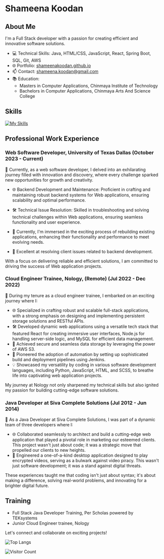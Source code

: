 # Shameena Koodan

## About Me
I'm a Full Stack developer with a passion for creating efficient and innovative software solutions. 

- 💻 Technical Skills: Java, HTML/CSS, JavaScript, React, Spring Boot, SQL, Git, AWS
- 🌐 Portfolio: [shameenakoodan.github.io](https://shameenakoodan.github.io/shameenakoodan-portfolio/)
- 📫 Contact: shameena.koodan@gmail.com
- 📚 Education: 
  - Masters in Computer Applications, Chinmaya Institute of Technology
  - Bachelors in Computer Applications, Chinmaya Arts And Science College
  
## Skills
[![My Skills](https://skillicons.dev/icons?i=aws,css,docker,eclipse,express,git,github,hibernate,html,idea,java,js,jenkins,jest,jquery,maven,mysql,nginx,nodejs,postman,react,sass,spring,visualstudio&perline=50)](https://skillicons.dev)

<!-- [![My Skills](https://skillicons.dev/icons?i=aws,css,docker,eclipse,express,git,github,hibernate,html,idea,java,js,jenkins,jest,jquery,maven,mysql,nginx,nodejs,postman,react,sass,spring,visualstudio&perline=3)](https://skillicons.dev) -->

## Professional Work Experience
### Web Software Developer, University of Texas Dallas (October 2023 -  Current)

🚀 Currently, as a web software developer,  I delved into an exhilarating journey filled with innovation and discovery, where every challenge sparked new opportunities for growth and creativity.

- 🌐 Backend Development and Maintenance: Proficient in crafting and maintaining robust backend systems for Web applications, ensuring scalability and optimal performance.

- 🛠️ Technical Issue Resolution: Skilled in troubleshooting and solving technical challenges within Web applications, ensuring seamless functionality and user experience.

- 🔧 Currently, I'm immersed in the exciting process of rebuilding existing applications, enhancing their functionality and performance to meet evolving needs.

- 💼 Excellent at resolving client issues related to backend development.

With a focus on delivering reliable and efficient solutions, I am committed to driving the success of Web application projects.

### Cloud Engineer Trainee, Nology, (Remote) (Jul 2022 - Dec 2022)

🚀 During my tenure as a cloud engineer trainee, I embarked on an exciting journey where I:

- 🌐 Specialized in crafting robust and scalable full-stack applications, with a strong emphasis on designing and implementing persistent storage solutions and RESTful APIs.
- 🛠️ Developed dynamic web applications using a versatile tech stack that featured React for creating immersive user interfaces, Node.js for handling server-side logic, and MySQL for efficient data management.
- 🌟 Achieved secure and seamless data storage by leveraging the power of AWS S3.
- 🚀 Pioneered the adoption of automation by setting up sophisticated build and deployment pipelines using Jenkins.
- 💡 Showcased my versatility by coding in various software development languages, including Python, JavaScript, HTML, and SCSS, to breathe life into captivating web application projects.

My journey at Nology not only sharpened my technical skills but also ignited my passion for building cutting-edge software solutions.

### Java Developer at Siva Complete Solutions (Jul 2012 - Jun 2014)

🚀 As a Java Developer at Siva Complete Solutions, I was part of a dynamic team of three developers where I:

- 🌐 Collaborated seamlessly to architect and build a cutting-edge web application that played a pivotal role in marketing our esteemed clients. This project wasn't just about code; it was a strategic move that propelled our clients to new heights.
- 🎥 Engineered a one-of-a-kind desktop application designed to play encrypted videos, serving as a bulwark against video piracy. This wasn't just software development; it was a stand against digital threats.

These experiences taught me that coding isn't just about syntax; it's about making a difference, solving real-world problems, and innovating for a brighter digital future.

## Training
- Full Stack Java Developer Training, Per Scholas powered by TEKsystems
- Junior Cloud Engineer trainee, Nology

Let's connect and collaborate on exciting projects!

![Top Langs](https://github-readme-stats.vercel.app/api/top-langs/?username=shameenakoodan)



![Visitor Count](https://profile-counter.glitch.me/shameenakoodan/count.svg)


